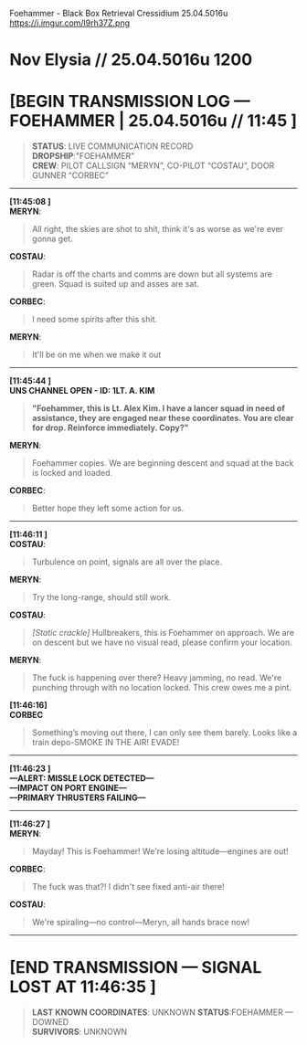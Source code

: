 Foehammer - Black Box Retrieval
Cressidium
25.04.5016u
https://i.imgur.com/l9rh37Z.png

# Nov Elysia // 25.04.5016u 1200

# **[BEGIN TRANSMISSION LOG — FOEHAMMER | 25.04.5016u // 11:45 ]**  
> **STATUS**: LIVE COMMUNICATION RECORD  
> **DROPSHIP**:"FOEHAMMER"  
> **CREW**: PILOT CALLSIGN “MERYN”, CO-PILOT “COSTAU”, DOOR GUNNER “CORBEC”  

---

**[11:45:08 ]**  
**MERYN**:  
> All right, the skies are shot to shit, think it's as worse as we're ever gonna get.

**COSTAU**:  
> Radar is off the charts and comms are down but all systems are green. Squad is suited up and asses are sat.

**CORBEC**:  
> I need some spirits after this shit.

**MERYN**:  
> It'll be on me when we make it out

---

**[11:45:44 ]**  
**UNS CHANNEL OPEN - ID: 1LT. A. KIM**  
> **"Foehammer, this is Lt. Alex Kim. I have a lancer squad in need of assistance, they are engaged near these coordinates. You are clear for drop. Reinforce immediately. Copy?"**

**MERYN**:  
> Foehammer copies. We are beginning descent and squad at the back is locked and loaded.

**CORBEC**:  
> Better hope they left some action for us.

---

**[11:46:11 ]**  
**COSTAU**:  
> Turbulence on point, signals are all over the place.

**MERYN**:  
> Try the long-range, should still work.

**COSTAU**:  
> *[Static crackle]* Hullbreakers, this is Foehammer on approach. We are on descent but we have no visual read, please confirm your location.

**MERYN**:  
> The fuck is happening over there? Heavy jamming, no read. We're punching through with no location locked. This crew owes me a pint.

**[11:46:16]**  
**CORBEC**  
> Something’s moving out there, I can only see them barely. Looks like a train depo-SMOKE IN THE AIR! EVADE!

---

**[11:46:23 ]**  
**—ALERT: MISSLE LOCK DETECTED—**  
**—IMPACT ON PORT ENGINE—**  
**—PRIMARY THRUSTERS FAILING—**

---

**[11:46:27 ]**  
**MERYN**:  
> Mayday! This is Foehammer! We're losing altitude—engines are out!

**CORBEC**:  
> The fuck was that?! I didn't see fixed anti-air there!

**COSTAU**:  
> We're spiraling—no control—Meryn, all hands brace now!

---

# **[END TRANSMISSION — SIGNAL LOST AT 11:46:35 ]**  
> **LAST KNOWN COORDINATES**: UNKNOWN 
> **STATUS**:FOEHAMMER — DOWNED  
> **SURVIVORS**: UNKNOWN  
